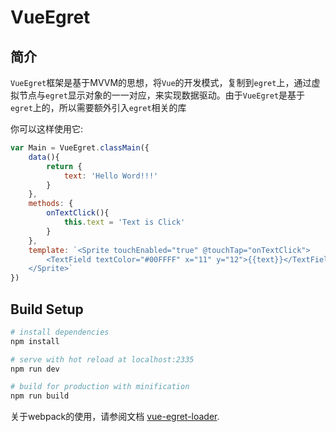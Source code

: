 # VueEgret

## 简介

`VueEgret`框架是基于MVVM的思想，将`Vue`的开发模式，复制到`egret`上，通过虚拟节点与`egret`显示对象的一一对应，来实现数据驱动。由于`VueEgret`是基于`egret`上的，所以需要额外引入`egret`相关的库

你可以这样使用它:

```js
var Main = VueEgret.classMain({
	data(){
        return {
			text: 'Hello Word!!!'
		}
	},
	methods: {
		onTextClick(){
			this.text = 'Text is Click'
		}
    },
	template: `<Sprite touchEnabled="true" @touchTap="onTextClick">
		<TextField textColor="#00FFFF" x="11" y="12">{{text}}</TextField>
	</Sprite>`
})
```

## Build Setup

``` bash
# install dependencies
npm install

# serve with hot reload at localhost:2335
npm run dev

# build for production with minification
npm run build
```

关于webpack的使用，请参阅文档 [vue-egret-loader](https://github.com/hsuna/vue-egret-loader.git).
